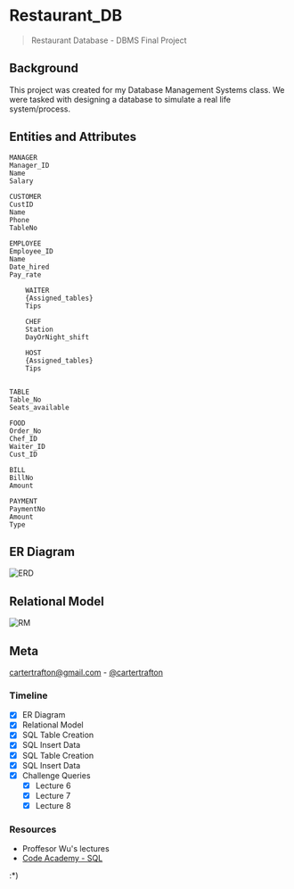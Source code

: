 # Restaurant_DB
>Restaurant Database - DBMS Final Project


## Background
This project was created for my Database Management Systems class. We were tasked with designing a database to simulate a real life system/process.

## Entities and Attributes
```
MANAGER
Manager_ID
Name
Salary

CUSTOMER
CustID
Name
Phone
TableNo

EMPLOYEE
Employee_ID
Name
Date_hired
Pay_rate

	WAITER
	{Assigned_tables}
	Tips

	CHEF
	Station
	DayOrNight_shift

	HOST
	{Assigned_tables}
 	Tips


TABLE
Table_No
Seats_available

FOOD
Order_No
Chef_ID
Waiter_ID
Cust_ID

BILL
BillNo
Amount

PAYMENT
PaymentNo
Amount
Type
```

## ER Diagram
![ERD](https://raw.githubusercontent.com/cartertrafton/restaurant_db/master/ERD.png)

## Relational Model
![RM](https://raw.githubusercontent.com/cartertrafton/restaurant_db/master/RM.png)


## Meta
cartertrafton@gmail.com - [@cartertrafton](https://github.com/cartertrafton/)

### Timeline
- [x] ER Diagram
- [x] Relational Model
- [x] SQL Table Creation
- [x] SQL Insert Data
- [x] SQL Table Creation
- [x] SQL Insert Data
- [x] Challenge Queries
  - [x] Lecture 6
  - [x] Lecture 7
  - [x] Lecture 8

### Resources
- Proffesor Wu's lectures
- [Code Academy - SQL](https://www.codecademy.com/learn/learn-sql)

:*)
